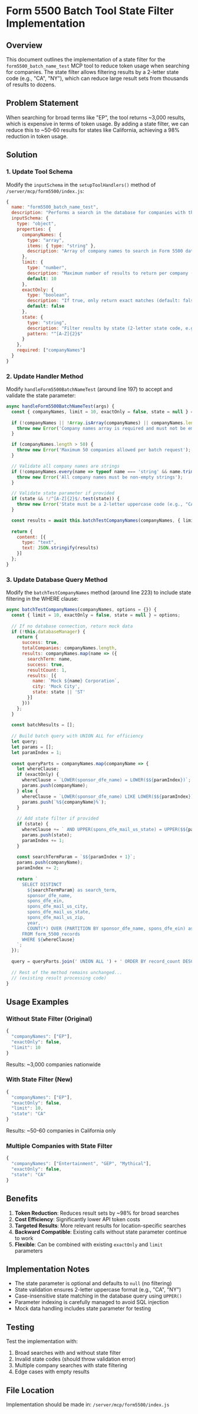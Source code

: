 # Form 5500 Batch Tool State Filter Implementation

## Overview
This document outlines the implementation of a state filter for the `form5500_batch_name_test` MCP tool to reduce token usage when searching for companies. The state filter allows filtering results by a 2-letter state code (e.g., "CA", "NY"), which can reduce large result sets from thousands of results to dozens.

## Problem Statement
When searching for broad terms like "EP", the tool returns ~3,000 results, which is expensive in terms of token usage. By adding a state filter, we can reduce this to ~50-60 results for states like California, achieving a 98% reduction in token usage.

## Solution

### 1. Update Tool Schema

Modify the `inputSchema` in the `setupToolHandlers()` method of `/server/mcp/form5500/index.js`:

```javascript
{
  name: "form5500_batch_name_test",
  description: "Performs a search in the database for companies with the search term in their name. Returns full legal entity name, city, and state. The database is the Department of Labor's Form 5500 datasets for years 2022, 2023, and 2024. This tool is only used to check for companies in the database, not extracting information about them. Can search for single companies or multiple companies in one call. More efficient than individual calls for multiple companies. WARNING: Short/generic search terms (like 'EP', 'Inc', 'Co') may return thousands of results and consume many tokens. Use the 'state' parameter to filter by location when searching with broad terms.",
  inputSchema: {
    type: "object",
    properties: {
      companyNames: { 
        type: "array",
        items: { type: "string" },
        description: "Array of company names to search in Form 5500 data"
      },
      limit: {
        type: "number",
        description: "Maximum number of results to return per company (default: 10)",
        default: 10
      },
      exactOnly: {
        type: "boolean", 
        description: "If true, only return exact matches (default: false)",
        default: false
      },
      state: {
        type: "string",
        description: "Filter results by state (2-letter state code, e.g., 'CA', 'NY')",
        pattern: "^[A-Z]{2}$"
      }
    },
    required: ["companyNames"]
  }
}
```

### 2. Update Handler Method

Modify `handleForm5500BatchNameTest` (around line 197) to accept and validate the state parameter:

```javascript
async handleForm5500BatchNameTest(args) {
  const { companyNames, limit = 10, exactOnly = false, state = null } = args;
  
  if (!companyNames || !Array.isArray(companyNames) || companyNames.length === 0) {
    throw new Error('Company names array is required and must not be empty');
  }

  if (companyNames.length > 50) {
    throw new Error('Maximum 50 companies allowed per batch request');
  }

  // Validate all company names are strings
  if (!companyNames.every(name => typeof name === 'string' && name.trim())) {
    throw new Error('All company names must be non-empty strings');
  }

  // Validate state parameter if provided
  if (state && !/^[A-Z]{2}$/.test(state)) {
    throw new Error('State must be a 2-letter uppercase code (e.g., "CA", "NY")');
  }

  const results = await this.batchTestCompanyNames(companyNames, { limit, exactOnly, state });
  
  return {
    content: [{
      type: "text",
      text: JSON.stringify(results)
    }]
  };
}
```

### 3. Update Database Query Method

Modify the `batchTestCompanyNames` method (around line 223) to include state filtering in the WHERE clause:

```javascript
async batchTestCompanyNames(companyNames, options = {}) {
  const { limit = 10, exactOnly = false, state = null } = options;
  
  // If no database connection, return mock data
  if (!this.databaseManager) {
    return {
      success: true,
      totalCompanies: companyNames.length,
      results: companyNames.map(name => ({
        searchTerm: name,
        success: true,
        resultCount: 1,
        results: [{
          name: `Mock ${name} Corporation`,
          city: 'Mock City',
          state: state || 'ST'
        }]
      }))
    };
  }
  
  const batchResults = [];
  
  // Build batch query with UNION ALL for efficiency
  let query;
  let params = [];
  let paramIndex = 1;
  
  const queryParts = companyNames.map(companyName => {
    let whereClause;
    if (exactOnly) {
      whereClause = `LOWER(sponsor_dfe_name) = LOWER($${paramIndex})`;
      params.push(companyName);
    } else {
      whereClause = `LOWER(sponsor_dfe_name) LIKE LOWER($${paramIndex})`;
      params.push(`%${companyName}%`);
    }
    
    // Add state filter if provided
    if (state) {
      whereClause += ` AND UPPER(spons_dfe_mail_us_state) = UPPER($${paramIndex + 1})`;
      params.push(state);
      paramIndex += 1;
    }
    
    const searchTermParam = `$${paramIndex + 1}`;
    params.push(companyName);
    paramIndex += 2;
    
    return `
      SELECT DISTINCT 
        ${searchTermParam} as search_term,
        sponsor_dfe_name,
        spons_dfe_ein,
        spons_dfe_mail_us_city,
        spons_dfe_mail_us_state,
        spons_dfe_mail_us_zip,
        year,
        COUNT(*) OVER (PARTITION BY sponsor_dfe_name, spons_dfe_ein) as record_count
      FROM form_5500_records 
      WHERE ${whereClause}
    `;
  });
  
  query = queryParts.join(' UNION ALL ') + ' ORDER BY record_count DESC, year DESC';
  
  // Rest of the method remains unchanged...
  // (existing result processing code)
}
```

## Usage Examples

### Without State Filter (Original)
```javascript
{
  "companyNames": ["EP"],
  "exactOnly": false,
  "limit": 10
}
```
Results: ~3,000 companies nationwide

### With State Filter (New)
```javascript
{
  "companyNames": ["EP"],
  "exactOnly": false,
  "limit": 10,
  "state": "CA"
}
```
Results: ~50-60 companies in California only

### Multiple Companies with State Filter
```javascript
{
  "companyNames": ["Entertainment", "GEP", "Mythical"],
  "exactOnly": false,
  "state": "CA"
}
```

## Benefits

1. **Token Reduction**: Reduces result sets by ~98% for broad searches
2. **Cost Efficiency**: Significantly lower API token costs
3. **Targeted Results**: More relevant results for location-specific searches
4. **Backward Compatible**: Existing calls without state parameter continue to work
5. **Flexible**: Can be combined with existing `exactOnly` and `limit` parameters

## Implementation Notes

- The state parameter is optional and defaults to `null` (no filtering)
- State validation ensures 2-letter uppercase format (e.g., "CA", "NY")
- Case-insensitive state matching in the database query using `UPPER()`
- Parameter indexing is carefully managed to avoid SQL injection
- Mock data handling includes state parameter for testing

## Testing

Test the implementation with:
1. Broad searches with and without state filter
2. Invalid state codes (should throw validation error)
3. Multiple company searches with state filtering
4. Edge cases with empty results

## File Location
Implementation should be made in: `/server/mcp/form5500/index.js`